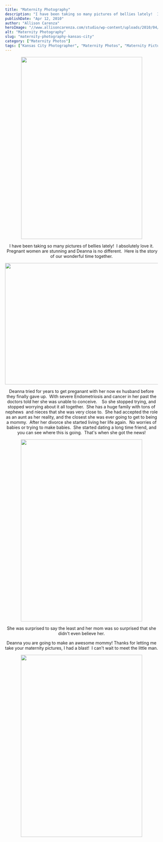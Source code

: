 ```yaml
---
title: "Maternity Photography"
description: "I have been taking so many pictures of bellies lately!  I absolutely love it.  Pregnant women are stunning and Deanna "
publishDate: "Apr 12, 2010"
author: "Allison Carenza"
heroImage: "//www.allisoncarenza.com/studio/wp-content/uploads/2010/04/Deanna5.jpg"
alt: "Maternity Photography"
slug: "maternity-photography-kansas-city"
category: ["Maternity Photos"]
tags: ["Kansas City Photographer", "Maternity Photos", "Maternity Pictures"]
---
```


<p style="text-align: center;"><a rel="attachment wp-att-640" href="http://www.allisoncarenza.com/studio/archives/636/deanna5"><img class="aligncenter size-full wp-image-640" title="Deanna5" src="http://www.allisoncarenza.com/studio/wp-content/uploads/2010/04/Deanna5.jpg" alt="" width="399" height="600" srcset="/media/Deanna5.jpg 399w, /media/Deanna5-200x300.jpg 200w" sizes="(max-width: 399px) 100vw, 399px" /></a></p>
<p style="text-align: center;">I have been taking so many pictures of bellies lately!  I absolutely love it.  Pregnant women are stunning and Deanna is no different.  Here is the story of our wonderful time together.</p>
<p style="text-align: center;">
<p style="text-align: center;"><a rel="attachment wp-att-637" href="http://www.allisoncarenza.com/studio/archives/636/deanna1"><img class="aligncenter size-full wp-image-637" title="deanna1" src="http://www.allisoncarenza.com/studio/wp-content/uploads/2010/04/deanna1.jpg" alt="" width="600" height="400" srcset="/media/deanna1.jpg 600w, /media/deanna1-300x200.jpg 300w" sizes="(max-width: 600px) 100vw, 600px" /></a></p>
<p style="text-align: center;">
<p style="text-align: center;">Deanna tried for years to get preganant with her now ex husband before they finally gave up.  With severe Endometriosis and cancer in her past the doctors told her she was unable to conceive.    So she stopped trying, and stopped worrying about it all together.  She has a huge family with tons of nephews  and nieces that she was very close to.  She had accepted the role as an aunt as her reality, and the closest she was ever going to get to being a mommy.  After her divorce she started living her life again.  No worries of babies or trying to make babies.  She started dating a long time friend, and you can see where this is going.  That&apos;s when she got the news!</p>
<p style="text-align: center;"><a rel="attachment wp-att-639" href="http://www.allisoncarenza.com/studio/archives/636/deanna4"><img class="aligncenter size-full wp-image-639" title="Deanna4" src="http://www.allisoncarenza.com/studio/wp-content/uploads/2010/04/Deanna4.jpg" alt="" width="400" height="600" srcset="/media/Deanna4.jpg 400w, /media/Deanna4-200x300.jpg 200w" sizes="(max-width: 400px) 100vw, 400px" /></a></p>
<p style="text-align: center;">She was surprised to say the least and her mom was so surprised that she didn&apos;t even believe her.</p>
<p style="text-align: center;">Deanna you are going to make an awesome mommy! Thanks for letting me take your maternity pictures, I had a blast!  I can&apos;t wait to meet the little man.</p>
<p style="text-align: center;">
<p style="text-align: center;"><a rel="attachment wp-att-638" href="http://www.allisoncarenza.com/studio/archives/636/deanna2"><img class="aligncenter size-full wp-image-638" title="Deanna2" src="http://www.allisoncarenza.com/studio/wp-content/uploads/2010/04/Deanna2.jpg" alt="" width="400" height="600" srcset="/media/Deanna2.jpg 400w, /media/Deanna2-200x300.jpg 200w" sizes="(max-width: 400px) 100vw, 400px" /></a></p>

